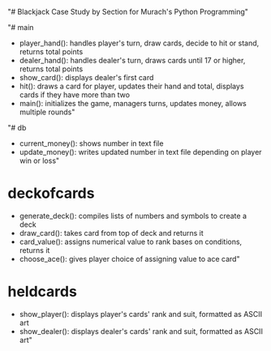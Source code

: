 "# Blackjack Case Study by Section for Murach's Python Programming" 

"# main
- player_hand(): handles player's turn, draw cards, decide to hit or stand, returns total points
- dealer_hand(): handles dealer's turn, draws cards until 17 or higher, returns total points
- show_card(): displays dealer's first card
- hit(): draws a card for player, updates their hand and total, displays cards if they have more than two
- main(): initializes the game, managers turns, updates money, allows multiple rounds"

"# db
- current_money(): shows number in text file
- update_money(): writes updated number in text file depending on player win or loss"

# deckofcards
- generate_deck(): compiles lists of numbers and symbols to create a deck
- draw_card(): takes card from top of deck and returns it
- card_value(): assigns numerical value to rank bases on conditions, returns it
- choose_ace(): gives player choice of assigning value to ace card"

# heldcards
- show_player(): displays player's cards' rank and suit, formatted as ASCII art 
- show_dealer(): displays dealer's cards' rank and suit, formatted as ASCII art"




